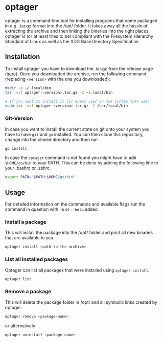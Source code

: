 # optager

optager is a command-line tool for installing programs that come packaged in
e.g. .tar.gz format into the /opt/ folder. It takes away all the hassle of
extracting the archive and then linking the binaries into the right places.
optager is (or at least tries to be) compliant with the Filesystem Hierarchy
Standard of Linux as well as the XDG Base Directory Specification.

## Installation

To install optager you have to download the .tar.gz from the release page [(here)](https://github.com/IceRinkDev/optager/releases/latest).
Once you downloaded the archive, run the following command (replacing `<version>` with the one you downloaded):

```sh
mkdir -p ~/.local/bin
tar -xzf optager-<version>.tar.gz -C ~/.local/bin

# If you want to install it for every user on the system then use:
sudo tar -xzf optager-<version>.tar.gz -C /usr/local/bin
```

### Git-Version

In case you want to install the current state on git onto your system you have to have `git` and `go` installed.
You can then clone this repository, change into the cloned directory and then
run

```sh
go install
```

In case the `optager` command is not found you might have to add `$HOME/go/bin`
to your PATH. This can be done by adding the following line to your .bashrc or
.zshrc.

```sh
export PATH="$PATH:$HOME/go/bin"
```

## Usage

For detailed information on the commands and available flags run the command in
question with `-h` or `--help` added.

### Install a package

This will install the package into the /opt/ folder and print all new binaries
that are available to you.

```sh
optager install <path-to-the-archive>
```

### List all installed packages

Optager can list all packages that were installed using `optager install`.

```sh
optager list
```

### Remove a package

This will delete the package folder in /opt/ and all symbolic links created by
optager.

```sh
optager remove <package-name>
```

or alternatively

```sh
optager uninstall <package-name>
```
